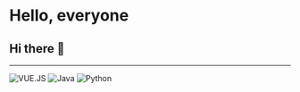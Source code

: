 # Hello, everyone
## Hi there 👋


<hr>

![VUE.JS](https://img.shields.io/badge/VUE.JS-yellowgreen)
![Java](https://img.shields.io/badge/Java-green)
![Python](https://img.shields.io/badge/-Python-blu)
